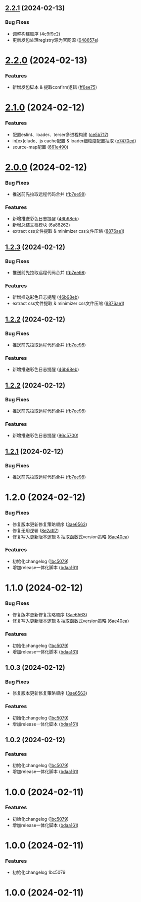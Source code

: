 ## [2.2.1](https://github.com/HardenSG/webpack_study/compare/v2.2.0...v2.2.1) (2024-02-13)


### Bug Fixes

* 调整构建顺序 ([4c9f9c2](https://github.com/HardenSG/webpack_study/commit/4c9f9c2f545f30902a4e1357a12ffd7f9fff4321))
* 更新发包处理registry源为官网源 ([648657e](https://github.com/HardenSG/webpack_study/commit/648657e82f3749a929532111205edc616a4591e1))



# [2.2.0](https://github.com/HardenSG/webpack_study/compare/v2.1.0...v2.2.0) (2024-02-13)


### Features

* 新增发包脚本 & 提取confirm逻辑 ([ff6ee75](https://github.com/HardenSG/webpack_study/commit/ff6ee75ba9a5d0bdc29c8e9ce04e4b4d9d2140b1))



# [2.1.0](https://github.com/HardenSG/webpack_study/compare/v2.0.0...v2.1.0) (2024-02-12)


### Features

* 配置eslint、loader、terser多进程构建 ([ce5b717](https://github.com/HardenSG/webpack_study/commit/ce5b717fd10297f7e2aae7bf2978a8ac9e687865))
* in[ex]clude、js cache配置 & loader细粒度配置抽取 ([e7470ed](https://github.com/HardenSG/webpack_study/commit/e7470ed5a665f8f4304ca66c516524d6c56c2d18))
* source-map配置 ([661e490](https://github.com/HardenSG/webpack_study/commit/661e49070616945e52b72ae2e66cc714bae9eb5c))



# [2.0.0](https://github.com/HardenSG/webpack_study/compare/v1.2.0...v2.0.0) (2024-02-12)


### Bug Fixes

* 推送前先拉取远程代码合并 ([fb7ee98](https://github.com/HardenSG/webpack_study/commit/fb7ee98089d4b93f52f3e146f71b1da265160e64))


### Features

* 新增推送彩色日志提醒 ([46b98eb](https://github.com/HardenSG/webpack_study/commit/46b98eb75fad40afab86f778fd8364e1f416f748))
* 新增总结文档模块 ([6a88262](https://github.com/HardenSG/webpack_study/commit/6a882621c3462dcf8116b91ca23d3d2f7ff61324))
* extract css文件提取 & minimizer css文件压缩 ([8876ae1](https://github.com/HardenSG/webpack_study/commit/8876ae16e795bd1edf6af92f2af5c0d4adeaa105))



## [1.2.3](https://github.com/HardenSG/webpack_study/compare/v1.2.0...v1.2.3) (2024-02-12)


### Bug Fixes

* 推送前先拉取远程代码合并 ([fb7ee98](https://github.com/HardenSG/webpack_study/commit/fb7ee98089d4b93f52f3e146f71b1da265160e64))


### Features

* 新增推送彩色日志提醒 ([46b98eb](https://github.com/HardenSG/webpack_study/commit/46b98eb75fad40afab86f778fd8364e1f416f748))
* extract css文件提取 & minimizer css文件压缩 ([8876ae1](https://github.com/HardenSG/webpack_study/commit/8876ae16e795bd1edf6af92f2af5c0d4adeaa105))



## [1.2.2](https://github.com/HardenSG/webpack_study/compare/v1.2.0...v1.2.2) (2024-02-12)


### Bug Fixes

* 推送前先拉取远程代码合并 ([fb7ee98](https://github.com/HardenSG/webpack_study/commit/fb7ee98089d4b93f52f3e146f71b1da265160e64))


### Features

* 新增推送彩色日志提醒 ([46b98eb](https://github.com/HardenSG/webpack_study/commit/46b98eb75fad40afab86f778fd8364e1f416f748))



## [1.2.2](https://github.com/HardenSG/webpack_study/compare/v1.2.0...v1.2.2) (2024-02-12)


### Bug Fixes

* 推送前先拉取远程代码合并 ([fb7ee98](https://github.com/HardenSG/webpack_study/commit/fb7ee98089d4b93f52f3e146f71b1da265160e64))


### Features

* 新增推送彩色日志提醒 ([96c5700](https://github.com/HardenSG/webpack_study/commit/96c57008ed8310e25d0a3ac5946c7b8460a79b2c))



## [1.2.1](https://github.com/HardenSG/webpack_study/compare/v1.2.0...v1.2.1) (2024-02-12)


### Bug Fixes

* 推送前先拉取远程代码合并 ([fb7ee98](https://github.com/HardenSG/webpack_study/commit/fb7ee98089d4b93f52f3e146f71b1da265160e64))



# 1.2.0 (2024-02-12)


### Bug Fixes

* 修复版本更新修复策略顺序 ([3ae6563](https://github.com/HardenSG/webpack_study/commit/3ae6563a64d1088f0059a337d64e4ddad91b0cd4))
* 修复无用逻辑 ([8e2a1f7](https://github.com/HardenSG/webpack_study/commit/8e2a1f73ad09a1a4df166e476131fedadb7f3e1c))
* 修复写入更新版本逻辑 & 抽取函数式version策略 ([6ae40ea](https://github.com/HardenSG/webpack_study/commit/6ae40ea7b6759b1f38d67950f6a49e5503f994f0))


### Features

* 初始化changelog ([1bc5079](https://github.com/HardenSG/webpack_study/commit/1bc50795910fe6bc99628e0eda1d4dac235475be))
* 增加release一体化脚本 ([bdaa161](https://github.com/HardenSG/webpack_study/commit/bdaa1619d8941c12111ba778a5b78dfdc270e498))



# 1.1.0 (2024-02-12)


### Bug Fixes

* 修复版本更新修复策略顺序 ([3ae6563](https://github.com/HardenSG/webpack_study/commit/3ae6563a64d1088f0059a337d64e4ddad91b0cd4))
* 修复写入更新版本逻辑 & 抽取函数式version策略 ([6ae40ea](https://github.com/HardenSG/webpack_study/commit/6ae40ea7b6759b1f38d67950f6a49e5503f994f0))


### Features

* 初始化changelog ([1bc5079](https://github.com/HardenSG/webpack_study/commit/1bc50795910fe6bc99628e0eda1d4dac235475be))
* 增加release一体化脚本 ([bdaa161](https://github.com/HardenSG/webpack_study/commit/bdaa1619d8941c12111ba778a5b78dfdc270e498))



## 1.0.3 (2024-02-12)


### Bug Fixes

* 修复版本更新修复策略顺序 ([3ae6563](https://github.com/HardenSG/webpack_study/commit/3ae6563a64d1088f0059a337d64e4ddad91b0cd4))


### Features

* 初始化changelog ([1bc5079](https://github.com/HardenSG/webpack_study/commit/1bc50795910fe6bc99628e0eda1d4dac235475be))
* 增加release一体化脚本 ([bdaa161](https://github.com/HardenSG/webpack_study/commit/bdaa1619d8941c12111ba778a5b78dfdc270e498))



## 1.0.2 (2024-02-12)


### Features

* 初始化changelog ([1bc5079](https://github.com/HardenSG/webpack_study/commit/1bc50795910fe6bc99628e0eda1d4dac235475be))
* 增加release一体化脚本 ([bdaa161](https://github.com/HardenSG/webpack_study/commit/bdaa1619d8941c12111ba778a5b78dfdc270e498))



# 1.0.0 (2024-02-11)


### Features

* 初始化changelog ([1bc5079](https://github.com/HardenSG/webpack_study/commit/1bc50795910fe6bc99628e0eda1d4dac235475be))
* 增加release一体化脚本 ([bdaa161](https://github.com/HardenSG/webpack_study/commit/bdaa1619d8941c12111ba778a5b78dfdc270e498))



# 1.0.0 (2024-02-11)


### Features

* 初始化changelog 1bc5079



# 1.0.0 (2024-02-11)



